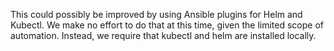 This could possibly be improved by using Ansible plugins for Helm and Kubectl.  We make 
no effort to do that at this time, given the limited scope of automation.  Instead, we
require that kubectl and helm are installed locally.